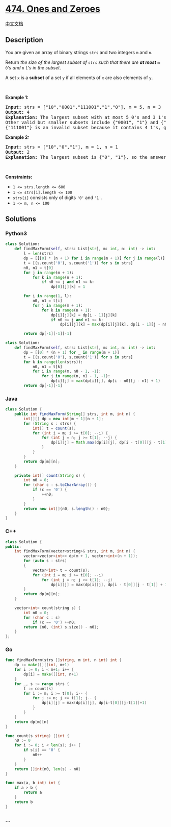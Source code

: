 # [474. Ones and Zeroes](https://leetcode.com/problems/ones-and-zeroes)

[中文文档](/solution/0400-0499/0474.Ones%20and%20Zeroes/README.md)

## Description

<p>You are given an array of binary strings <code>strs</code> and two integers <code>m</code> and <code>n</code>.</p>

<p>Return <em>the size of the largest subset of <code>strs</code> such that there are <strong>at most</strong> </em><code>m</code><em> </em><code>0</code><em>&#39;s and </em><code>n</code><em> </em><code>1</code><em>&#39;s in the subset</em>.</p>

<p>A set <code>x</code> is a <strong>subset</strong> of a set <code>y</code> if all elements of <code>x</code> are also elements of <code>y</code>.</p>

<p>&nbsp;</p>
<p><strong>Example 1:</strong></p>

<pre>
<strong>Input:</strong> strs = [&quot;10&quot;,&quot;0001&quot;,&quot;111001&quot;,&quot;1&quot;,&quot;0&quot;], m = 5, n = 3
<strong>Output:</strong> 4
<strong>Explanation:</strong> The largest subset with at most 5 0&#39;s and 3 1&#39;s is {&quot;10&quot;, &quot;0001&quot;, &quot;1&quot;, &quot;0&quot;}, so the answer is 4.
Other valid but smaller subsets include {&quot;0001&quot;, &quot;1&quot;} and {&quot;10&quot;, &quot;1&quot;, &quot;0&quot;}.
{&quot;111001&quot;} is an invalid subset because it contains 4 1&#39;s, greater than the maximum of 3.
</pre>

<p><strong>Example 2:</strong></p>

<pre>
<strong>Input:</strong> strs = [&quot;10&quot;,&quot;0&quot;,&quot;1&quot;], m = 1, n = 1
<strong>Output:</strong> 2
<b>Explanation:</b> The largest subset is {&quot;0&quot;, &quot;1&quot;}, so the answer is 2.
</pre>

<p>&nbsp;</p>
<p><strong>Constraints:</strong></p>

<ul>
	<li><code>1 &lt;= strs.length &lt;= 600</code></li>
	<li><code>1 &lt;= strs[i].length &lt;= 100</code></li>
	<li><code>strs[i]</code> consists only of digits <code>&#39;0&#39;</code> and <code>&#39;1&#39;</code>.</li>
	<li><code>1 &lt;= m, n &lt;= 100</code></li>
</ul>


## Solutions

<!-- tabs:start -->

### **Python3**

```python
class Solution:
    def findMaxForm(self, strs: List[str], m: int, n: int) -> int:
        l = len(strs)
        dp = [[[0] * (n + 1) for i in range(m + 1)] for j in range(l)]
        t = [(s.count('0'), s.count('1')) for s in strs]
        n0, n1 = t[0]
        for j in range(m + 1):
            for k in range(n + 1):
                if n0 <= j and n1 <= k:
                    dp[0][j][k] = 1

        for i in range(1, l):
            n0, n1 = t[i]
            for j in range(m + 1):
                for k in range(n + 1):
                    dp[i][j][k] = dp[i - 1][j][k]
                    if n0 <= j and n1 <= k:
                        dp[i][j][k] = max(dp[i][j][k], dp[i - 1][j - n0][k - n1] + 1)

        return dp[-1][-1][-1]
```

```python
class Solution:
    def findMaxForm(self, strs: List[str], m: int, n: int) -> int:
        dp = [[0] * (n + 1) for _ in range(m + 1)]
        t = [(s.count('0'), s.count('1')) for s in strs]
        for k in range(len(strs)):
            n0, n1 = t[k]
            for i in range(m, n0 - 1, -1):
                for j in range(n, n1 - 1, -1):
                    dp[i][j] = max(dp[i][j], dp[i - n0][j - n1] + 1)
        return dp[-1][-1]
```

### **Java**

```java
class Solution {
    public int findMaxForm(String[] strs, int m, int n) {
        int[][] dp = new int[m + 1][n + 1];
        for (String s : strs) {
            int[] t = count(s);
            for (int i = m; i >= t[0]; --i) {
                for (int j = n; j >= t[1]; --j) {
                    dp[i][j] = Math.max(dp[i][j], dp[i - t[0]][j - t[1]] + 1);
                }
            }
        }
        return dp[m][n];
    }

    private int[] count(String s) {
        int n0 = 0;
        for (char c : s.toCharArray()) {
            if (c == '0') {
                ++n0;
            }
        }
        return new int[]{n0, s.length() - n0};
    }
}
```

### **C++**

```cpp
class Solution {
public:
    int findMaxForm(vector<string>& strs, int m, int n) {
        vector<vector<int>> dp(m + 1, vector<int>(n + 1));
        for (auto s : strs)
        {
            vector<int> t = count(s);
            for (int i = m; i >= t[0]; --i)
                for (int j = n; j >= t[1]; --j)
                    dp[i][j] = max(dp[i][j], dp[i - t[0]][j - t[1]] + 1);
        }
        return dp[m][n];
    }

    vector<int> count(string s) {
        int n0 = 0;
        for (char c : s)
            if (c == '0') ++n0;
        return {n0, (int) s.size() - n0};
    }
};
```

### **Go**

```go
func findMaxForm(strs []string, m int, n int) int {
	dp := make([][]int, m+1)
	for i := 0; i < m+1; i++ {
		dp[i] = make([]int, n+1)
	}
	for _, s := range strs {
		t := count(s)
		for i := m; i >= t[0]; i-- {
			for j := n; j >= t[1]; j-- {
				dp[i][j] = max(dp[i][j], dp[i-t[0]][j-t[1]]+1)
			}
		}
	}
	return dp[m][n]
}

func count(s string) []int {
	n0 := 0
	for i := 0; i < len(s); i++ {
		if s[i] == '0' {
			n0++
		}
	}
	return []int{n0, len(s) - n0}
}

func max(a, b int) int {
	if a > b {
		return a
	}
	return b
}
```

### **...**

```

```

<!-- tabs:end -->

